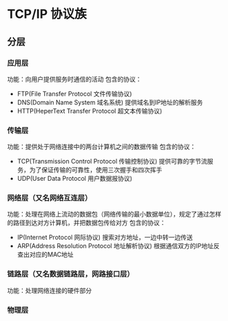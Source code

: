 # TCP/IP 协议族

## 分层

### 应用层
功能：向用户提供服务时通信的活动
包含的协议：
- FTP(File Transfer Protocol 文件传输协议)
- DNS(Domain Name System 域名系统) 提供域名到IP地址的解析服务
- HTTP(HeperText Transfer Protocol 超文本传输协议)

### 传输层 
功能：提供处于网络连接中的两台计算机之间的数据传输
包含的协议：
- TCP(Transmission Control Protocol 传输控制协议) 提供可靠的字节流服务，为了保证传输的可靠性，使用三次握手和四次挥手
- UDP(User Data Protocol 用户数据报协议)

### 网络层（又名网络互连层）
功能：处理在网络上流动的数据包（网络传输的最小数据单位），规定了通过怎样的路径到达对方计算机，并把数据包传给对方
包含的协议：
- IP(Internet Protocol 网际协议)  搜索对方地址，一边中转一边传送
- ARP(Address Resolution Protocol 地址解析协议) 根据通信双方的IP地址反查出对应的MAC地址

### 链路层（又名数据链路层，网路接口层）
功能：处理网络连接的硬件部分


### 物理层
